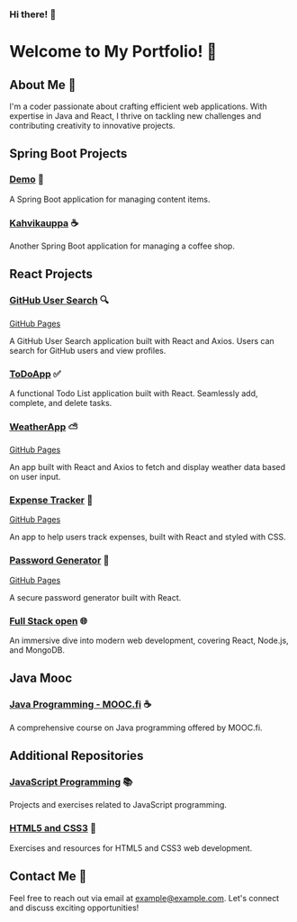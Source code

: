 ### Hi there! 👋
# Welcome to My Portfolio! 🎉

## About Me 💼
I'm a coder passionate about crafting efficient web applications. With expertise in Java and React, I thrive on tackling new challenges and contributing creativity to innovative projects.

## Spring Boot Projects

### [Demo](https://github.com/Shahtaa/demo) 🚀
A Spring Boot application for managing content items.

### [Kahvikauppa](https://github.com/Shahtaa/kahvikauppa) ☕
Another Spring Boot application for managing a coffee shop.

## React Projects 

### [GitHub User Search](https://github.com/Shahtaa/github-user-search-app) 🔍
[GitHub Pages](https://shahtaa.github.io/github-user-search-app/)

A GitHub User Search application built with React and Axios. Users can search for GitHub users and view profiles.

### [ToDoApp](https://github.com/Shahtaa/todoapp) ✅
A functional Todo List application built with React. Seamlessly add, complete, and delete tasks.

### [WeatherApp](https://github.com/Shahtaa/WeatherApp) ⛅
[GitHub Pages](https://shahtaa.github.io/WeatherApp/)

An app built with React and Axios to fetch and display weather data based on user input.

### [Expense Tracker](https://github.com/Shahtaa/expense-tracker) 💸
[GitHub Pages](https://shahtaa.github.io/expense-tracker/)

An app to help users track expenses, built with React and styled with CSS.

### [Password Generator](https://github.com/Shahtaa/password-generator) 🔐
[GitHub Pages](https://shahtaa.github.io/password-generator/)

A secure password generator built with React.

### [Full Stack open](https://github.com/Shahtaa/hy-fullstack-part-1) 🌐
An immersive dive into modern web development, covering React, Node.js, and MongoDB.

## Java Mooc 

### [Java Programming - MOOC.fi](https://github.com/Shahtaa/hbc-java23S) ☕
A comprehensive course on Java programming offered by MOOC.fi.

## Additional Repositories

### [JavaScript Programming](https://github.com/Shahtaa/javascript-ohjelmointi) 📚
Projects and exercises related to JavaScript programming.

### [HTML5 and CSS3](https://github.com/Shahtaa/html5-ja-css3) 🎨
Exercises and resources for HTML5 and CSS3 web development.

## Contact Me 📧
Feel free to reach out via email at [example@example.com](mailto:example@example.com). Let's connect and discuss exciting opportunities!
